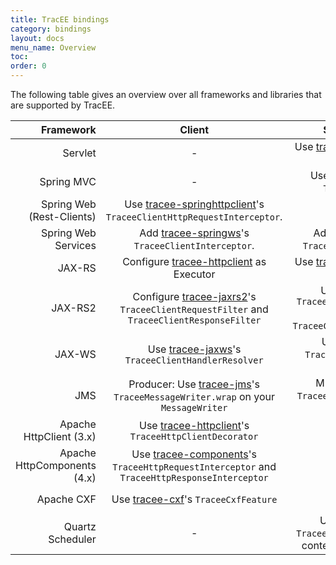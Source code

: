 ```yaml
---
title: TracEE bindings
category: bindings
layout: docs
menu_name: Overview
toc:
order: 0
---
```


The following table gives an overview over all frameworks and libraries that are supported by TracEE.

| Framework | Client | Server / Container |
| ---------------------------:|:------:|:---------:|
| Servlet                     | - | Use [tracee-servlet](servlet.html) as a servlet filter. |
| Spring MVC                  | - | Use [tracee-springmvc](springmvc.html)'s `TraceeInterceptor`. |
| Spring Web (Rest-Clients)   | Use [tracee-springhttpclient](springhttpclient.html)'s `TraceeClientHttpRequestInterceptor`. | - |
| Spring Web Services         | Add [tracee-springws](springws.html)'s `TraceeClientInterceptor`. | Add [tracee-springws](springws.html)'s `TraceeEndpointInterceptor`. |
| JAX-RS                      | Configure [tracee-httpclient](httpclient.html) as Executor | Use [tracee-servlet](servlet.html) as a servlet filter. |
| JAX-RS2                     | Configure [tracee-jaxrs2](jaxrs2/)'s `TraceeClientRequestFilter` and `TraceeClientResponseFilter` | Use [tracee-jaxrs2](jaxrs2/)'s `TraceeContainerRequestFilter` and `TraceeContainerResponseFilter`. |
| JAX-WS                      | Use [tracee-jaxws](jax-ws.html)'s `TraceeClientHandlerResolver` | Use [tracee-jaxws](jax-ws.html)'s `TraceeHandlerChain.xml` as `@HandlerChain`. |
| JMS                         | Producer: Use [tracee-jms](jms.html)'s `TraceeMessageWriter.wrap` on your `MessageWriter` | MDB: Use [trace-jms](jms.html)'s `TraceeMessageListener` as EJB interceptor. |
| Apache HttpClient (3.x)          | Use [tracee-httpclient](httpclient.html)'s `TraceeHttpClientDecorator` | - |
| Apache HttpComponents (4.x)          | Use [tracee-components](httpcomponents.html)'s `TraceeHttpRequestInterceptor` and `TraceeHttpResponseInterceptor` | - |
| Apache CXF                  | Use [tracee-cxf](cxf.html)'s `TraceeCxfFeature` | Use [tracee-cxf](cxf.html)'s `TraceeCxfFeature` |
| Quartz Scheduler            | - | Use [tracee-quartz](quartz.html)'s `TraceeJobListener` to generate context before the job starts |